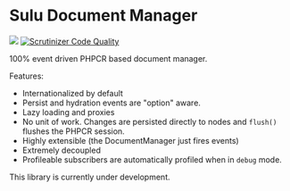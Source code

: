 Sulu Document Manager
=====================

[![](https://travis-ci.org/sulu-io/sulu-document-manager.png?branch=develop)](https://travis-ci.org/sulu-io/sulu-document-manager) [![Scrutinizer Code Quality](https://scrutinizer-ci.com/g/sulu-io/sulu-document-manager/badges/quality-score.png?s=develop)](https://scrutinizer-ci.com/g/sulu-io/sulu-document-manager/)

100% event driven PHPCR based document manager.

Features:

- Internationalized by default
- Persist and hydration events are "option" aware.
- Lazy loading and proxies
- No unit of work. Changes are persisted directly to nodes and `flush()`
  flushes the PHPCR session.
- Highly extensible (the DocumentManager just fires events)
- Extremely decoupled
- Profileable subscribers are automatically profiled when in `debug` mode.


This library is currently under development.
